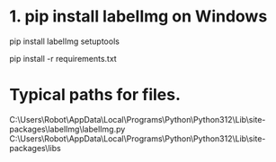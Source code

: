 # 1. pip install labelImg on Windows
pip install labelImg setuptools

pip install -r requirements.txt

# Typical paths for files.
C:\Users\Robot\AppData\Local\Programs\Python\Python312\Lib\site-packages\labelImg\labelImg.py
C:\Users\Robot\AppData\Local\Programs\Python\Python312\Lib\site-packages\libs